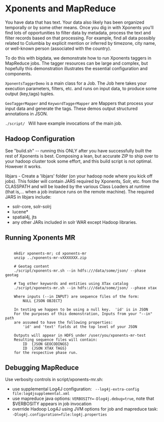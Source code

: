 Xponents and MapReduce
======================

You have data that has text.
Your data also likely has been organized temporally or by some other means.
Once you dig in with Xponents you'll find lots of opportunities to
filter data by metadata, process the text and filter records based on that processing.
For example, find all data possibly related to Columbia by explicit mention or inferred
by timezone, city name, or well-known person (associated with the country).

To do this with bigdata, we demonstrate how to run Xponents taggers in MapReduce jobs.
The tagger resources can be large and complex, but hopefully this demonstration
illustrates the essential configuration and components.

```XponentsTaggerDemo``` is a main class for a Job. The Job here 
takes your execution parameters, filters, etc. and runs on input data, to produce some output (key,tags) tuples.

```GeoTaggerMapper``` and ```KeywordTaggerMapper``` are Mappers that process your input data and generate
the tags.  These demos output structured annotations in JSON.

```./script/ ``` Will have example invocations of the main job.



Hadoop Configuration
--------------------

See "build.sh" -- running this ONLY after you have successfully built the rest of Xponents is best.
Composing a lean, but accurate ZIP to ship over to your hadoop cluster took some effort, and this
build script is not optimal.  However it works.  

libjars - Create a 'libjars' folder (on your hadoop node where you kick off jobs).
This folder will contain JARS required by Xponents, Solr, etc. from the CLASSPATH and 
will be loaded by the various Class Loaders at runtime (that is,... when a job instance 
runs on the remote machine). The required JARS in libjars include:
- solr-core, solr-solrj
- lucene*
- spatial4j, jts
- any other JARs included in solr WAR except Hadoop libraries.


Running Xponents MR
--------------------

```

    mkdir xponents-mr; cd xponents-mr
	unzip ../xponents-mr-vXXXXXXX.zip 
	
	# Geotag content
	./script/xponents-mr.sh --in hdfs:///data/some/json/ --phase geotag

	# Tag other keywords and entities using XTax catalog
	./script/xponents-mr.sh --in hdfs:///data/some/json/ --phase xtax
	
	Where inputs (--in INPUT) are sequence files of the form:
		NULL {JSON OBJECT}
		
	In testing we happen to be using a null key.  'id' is in JSON
	For the purposes of this demonstration, Inputs from your "--in" path 
	are assumed to have the following properties:
		'id' and 'text' fields at the top level of your JSON
	
	Outputs will appear in HDFS under /user/you/xponents-mr-test
	Resulting sequence files will contain:
		ID	{JSON GEOCODINGS}
		ID  {JSON XTAX TAGS}
	for the respective phase run. 
```

Debugging MapReduce
-------------------

Use verbosity controls in script/xponents-mr.sh:

* use supplemental Log4J configuration: ``` --log4j-extra-config file:log4jsupplemental.xml```
* use mapreduce java options:  ```VERBOSITY=-Dlog4j.debug=true```, note that $VERBOSITY appears in job invocation
* override Hadoop Log4J using JVM options for job and mapreduce task: ```-Dlog4j.configuration=file:log4j.properties```

